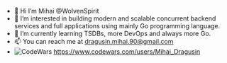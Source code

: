 - 👋 Hi I’m Mihai @WolvenSpirit
- 👀 I’m interested in building modern and scalable concurrent backend services and full applications using mainly Go programming language.
- 🌱 I’m currently learning TSDBs, more DevOps and always more Go.
- 📫 You can reach me at dragusin.mihai.90@gmail.com
- ![CodeWars](https://www.codewars.com/users/Mihai_Dragusin/badges/small) https://www.codewars.com/users/Mihai_Dragusin

<!---
WolvenSpirit/WolvenSpirit is a ✨ special ✨ repository because its `README.md` (this file) appears on your GitHub profile.
You can click the Preview link to take a look at your changes.
--->
